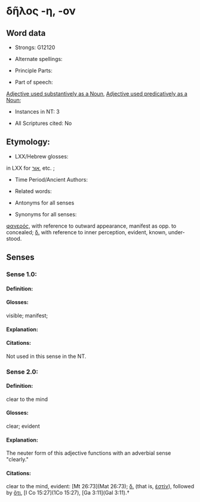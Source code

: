 # δῆλος -η, -ον 

<!-- Status: S2=NeedsFinalCheck -->
<!-- Lexica used for edits:   -->

## Word data

* Strongs: G12120

* Alternate spellings:



* Principle Parts: 


* Part of speech: 

[Adjective used substantively as a Noun](http://ugg.readthedocs.io/en/latest/noun_substantive_adj.html), 
[Adjective used predicatively as a Noun](http://ugg.readthedocs.io/en/latest/noun_predicate_adj.html); 

* Instances in NT: 3

* All Scriptures cited: No

## Etymology: 


* LXX/Hebrew glosses: 

in LXX for [אוּר](//en-uhl/H0217), etc. ; 

* Time Period/Ancient Authors: 


* Related words: 

* Antonyms for all senses

* Synonyms for all senses: 

 [φανερός](../G53180/01.md), with reference to outward appearance, manifest as opp. to concealed; [δ.]() with reference to inner perception, evident, known, under­stood.

## Senses 


### Sense  1.0: 

#### Definition: 

#### Glosses: 

visible; manifest;

#### Explanation: 


#### Citations:

Not used in this sense in the NT. 

### Sense  2.0: 

#### Definition: 

clear to the mind

#### Glosses: 

clear; evident

#### Explanation: 

The neuter form of this adjective functions with an adverbial sense "clearly."

#### Citations: 

clear to the mind, evident: [Mt 26:73](Mat 26:73); [δ.]() (that is, [ἐστίν]()), followed by [ὅτι](), [I Co 15:27](1Co 15:27), [Ga 3:11](Gal 3:11).†
